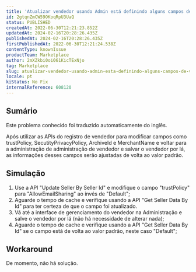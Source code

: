 ```yaml
---
title: 'Atualizar vendedor usando Admin está definindo alguns campos de volta para o valor padrão depois de modificá-lo via API'
id: 2gtqnZmCW59OKoqRpU3UaQ
status: PUBLISHED
createdAt: 2022-06-30T12:21:23.852Z
updatedAt: 2024-02-16T20:28:26.435Z
publishedAt: 2024-02-16T20:28:26.435Z
firstPublishedAt: 2022-06-30T12:21:24.538Z
contentType: knownIssue
productTeam: Marketplace
author: 2mXZkbi0oi061KicTExNjo
tag: Marketplace
slug: atualizar-vendedor-usando-admin-esta-definindo-alguns-campos-de-volta-para-o-valor-padrao-depois-de-modificalo-via-api
locale: pt
kiStatus: No Fix
internalReference: 608120
---
```


## Sumário

<div class="alert alert-info">
  <p>Este problema conhecido foi traduzido automaticamente do inglês.</p>
</div>



Após utilizar as APIs do registro de vendedor para modificar campos como trustPolicy, SecutityPrivacyPolicy, ArchiveId e MerchantName e voltar para a administração de administração de vendedor e salvar o vendedor por lá, as informações desses campos serão ajustadas de volta ao valor padrão.



## Simulação



1. Use a API "Update Seller By Seller Id" e modifique o campo "trustPolicy" para "AllowEmailSharing" ao invés de "Default";
2. Aguarde o tempo de cache e verifique usando a API "Get Seller Data By Id" para ter certeza de que o campo foi atualizado.
3. Vá até a interface de gerenciamento do vendedor na Administração e salve o vendedor por lá (não há necessidade de alterar nada);
4. Aguarde o tempo de cache e verifique usando a API "Get Seller Data By Id" se o campo está de volta ao valor padrão, neste caso "Default";



## Workaround


De momento, não há solução.

